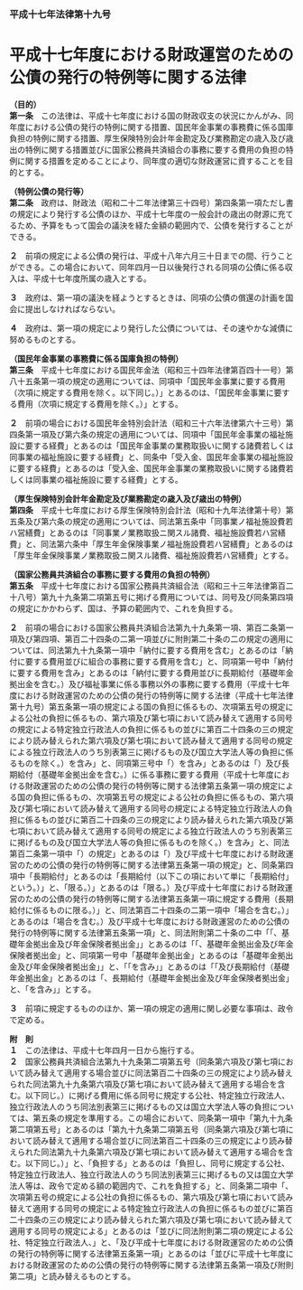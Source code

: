 ### 平成十七年法律第十九号  
# 平成十七年度における財政運営のための公債の発行の特例等に関する法律  
  
**（目的）**  
**第一条**　この法律は、平成十七年度における国の財政収支の状況にかんがみ、同年度における公債の発行の特例に関する措置、国民年金事業の事務費に係る国庫負担の特例に関する措置、厚生保険特別会計年金勘定及び業務勘定の歳入及び歳出の特例に関する措置並びに国家公務員共済組合の事務に要する費用の負担の特例に関する措置を定めることにより、同年度の適切な財政運営に資することを目的とする。  
  
**（特例公債の発行等）**  
**第二条**　政府は、財政法（昭和二十二年法律第三十四号）第四条第一項ただし書の規定により発行する公債のほか、平成十七年度の一般会計の歳出の財源に充てるため、予算をもって国会の議決を経た金額の範囲内で、公債を発行することができる。  
  
**２**　前項の規定による公債の発行は、平成十八年六月三十日までの間、行うことができる。この場合において、同年四月一日以後発行される同項の公債に係る収入は、平成十七年度所属の歳入とする。  
  
**３**　政府は、第一項の議決を経ようとするときは、同項の公債の償還の計画を国会に提出しなければならない。  
  
**４**　政府は、第一項の規定により発行した公債については、その速やかな減債に努めるものとする。  
  
**（国民年金事業の事務費に係る国庫負担の特例）**  
**第三条**　平成十七年度における国民年金法（昭和三十四年法律第百四十一号）第八十五条第一項の規定の適用については、同項中「国民年金事業に要する費用（次項に規定する費用を除く。以下同じ。）」とあるのは、「国民年金事業に要する費用（次項に規定する費用を除く。）」とする。  
  
**２**　前項の場合における国民年金特別会計法（昭和三十六年法律第六十三号）第四条第一項及び第六条の規定の適用については、同項中「国民年金事業の福祉施設に要する経費」とあるのは「国民年金事業の業務取扱いに関する諸費若しくは同事業の福祉施設に要する経費」と、同条中「受入金、国民年金事業の福祉施設に要する経費」とあるのは「受入金、国民年金事業の業務取扱いに関する諸費若しくは同事業の福祉施設に要する経費」とする。  
  
**（厚生保険特別会計年金勘定及び業務勘定の歳入及び歳出の特例）**  
**第四条**　平成十七年度における厚生保険特別会計法（昭和十九年法律第十号）第五条及び第六条の規定の適用については、同法第五条中「同事業ノ福祉施設費若ハ営繕費」とあるのは「同事業ノ業務取扱ニ関スル諸費、福祉施設費若ハ営繕費」と、同法第六条中「厚生年金保険事業ノ福祉施設費若ハ営繕費」とあるのは「厚生年金保険事業ノ業務取扱ニ関スル諸費、福祉施設費若ハ営繕費」とする。  
  
**（国家公務員共済組合の事務に要する費用の負担の特例）**  
**第五条**　平成十七年度における国家公務員共済組合法（昭和三十三年法律第百二十八号）第九十九条第二項第五号に掲げる費用については、同号及び同条第四項の規定にかかわらず、国は、予算の範囲内で、これを負担する。  
  
**２**　前項の場合における国家公務員共済組合法第九十九条第一項、第百二条第一項及び第四項、第百二十四条の二第一項並びに附則第二十条の二の規定の適用については、同法第九十九条第一項中「納付に要する費用を含む」とあるのは「納付に要する費用並びに組合の事務に要する費用を含む」と、同項第一号中「納付に要する費用を含み」とあるのは「納付に要する費用並びに長期給付（基礎年金拠出金を含む。）及び福祉事業に係る事務以外の事務に要する費用（平成十七年度における財政運営のための公債の発行の特例等に関する法律（平成十七年法律第十九号）第五条第一項の規定による国の負担に係るもの、次項第五号の規定による公社の負担に係るもの、第六項及び第七項において読み替えて適用する同号の規定による特定独立行政法人の負担に係るもの並びに第百二十四条の三の規定により読み替えられた第六項及び第七項において読み替えて適用する同号の規定による独立行政法人のうち別表第三に掲げるもの及び国立大学法人等の負担に係るものを除く。）を含み」と、同項第三号中「）を含み」とあるのは「）及び長期給付（基礎年金拠出金を含む。）に係る事務に要する費用（平成十七年度における財政運営のための公債の発行の特例等に関する法律第五条第一項の規定による国の負担に係るもの、次項第五号の規定による公社の負担に係るもの、第六項及び第七項において読み替えて適用する同号の規定による特定独立行政法人の負担に係るもの並びに第百二十四条の三の規定により読み替えられた第六項及び第七項において読み替えて適用する同号の規定による独立行政法人のうち別表第三に掲げるもの及び国立大学法人等の負担に係るものを除く。）を含み」と、同法第百二条第一項中「）の規定」とあるのは「）及び平成十七年度における財政運営のための公債の発行の特例等に関する法律第五条第一項の規定」と、同条第四項中「長期給付」とあるのは「長期給付（以下この項において単に「長期給付」という。）」と、「限る。）」とあるのは「限る。）及び平成十七年度における財政運営のための公債の発行の特例等に関する法律第五条第一項に規定する費用（長期給付に係るものに限る。）」と、同法第百二十四条の二第一項中「場合を含む。）」とあるのは「場合を含む。）及び平成十七年度における財政運営のための公債の発行の特例等に関する法律第五条第一項」と、同法附則第二十条の二中「「、基礎年金拠出金及び年金保険者拠出金」」とあるのは「「、基礎年金拠出金及び年金保険者拠出金」と、同項第一号中「基礎年金拠出金」とあるのは「基礎年金拠出金及び年金保険者拠出金」」と、「「を含み」」とあるのは「「及び長期給付（基礎年金拠出金」とあるのは「、長期給付（基礎年金拠出金及び年金保険者拠出金」と、「を含み」」とする。  
  
**３**　前項に規定するもののほか、第一項の規定の適用に関し必要な事項は、政令で定める。  
  
**附　則**  
**１**　この法律は、平成十七年四月一日から施行する。  
**２**　国家公務員共済組合法第九十九条第二項第五号（同条第六項及び第七項において読み替えて適用する場合並びに同法第百二十四条の三の規定により読み替えられた同法第九十九条第六項及び第七項において読み替えて適用する場合を含む。以下同じ。）に掲げる費用に係る同号に規定する公社、特定独立行政法人、独立行政法人のうち同法別表第三に掲げるもの又は国立大学法人等の負担については、第五条の規定を準用する。この場合において、同条第一項中「第九十九条第二項第五号」とあるのは「第九十九条第二項第五号（同条第六項及び第七項において読み替えて適用する場合並びに同法第百二十四条の三の規定により読み替えられた同法第九十九条第六項及び第七項において読み替えて適用する場合を含む。以下同じ。）」と、「負担する」とあるのは「負担し、同号に規定する公社、特定独立行政法人、独立行政法人のうち同法別表第三に掲げるもの又は国立大学法人等は、政令で定める額の範囲内で、これを負担する」と、同条第二項中「、次項第五号の規定による公社の負担に係るもの、第六項及び第七項において読み替えて適用する同号の規定による特定独立行政法人の負担に係るもの並びに第百二十四条の三の規定により読み替えられた第六項及び第七項において読み替えて適用する同号の規定による」とあるのは「並びに同法附則第二項の規定による公社、特定独立行政法人、」と、「及び平成十七年度における財政運営のための公債の発行の特例等に関する法律第五条第一項」とあるのは「並びに平成十七年度における財政運営のための公債の発行の特例等に関する法律第五条第一項及び附則第二項」と読み替えるものとする。  
  
